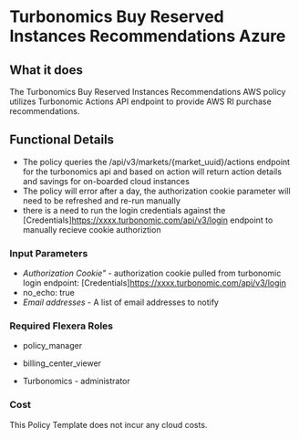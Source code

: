 # Turbonomics Buy Reserved Instances Recommendations Azure

## What it does

The Turbonomics Buy Reserved Instances Recommendations AWS policy utilizes Turbonomic Actions API endpoint to provide AWS RI purchase recommendations.

## Functional Details

- The policy queries the /api/v3/markets/{market_uuid}/actions endpoint for the turbonomics api and based on action will return action details and savings for on-boarded cloud instances
- The policy will error after a day, the authorization cookie parameter will need to be refreshed and re-run manually
- there is a need to run the login credentials against the [Credentials]https://xxxx.turbonomic.com/api/v3/login endpoint to manually recieve cookie authoriztion

### Input Parameters

- *Authorization Cookie"* - authorization cookie pulled from turbonomic login endpoint: [Credentials]https://xxxx.turbonomic.com/api/v3/login
- no_echo: true
- *Email addresses* - A list of email addresses to notify

### Required Flexera Roles

- policy_manager
- billing_center_viewer

- Turbonomics - administrator

### Cost

This Policy Template does not incur any cloud costs.
